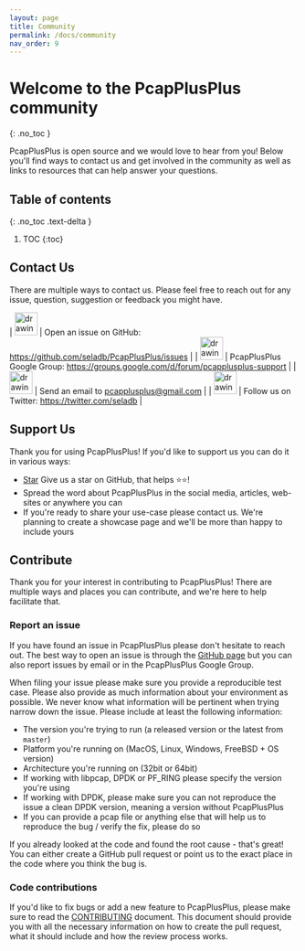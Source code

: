 ```yaml
---
layout: page
title: Community
permalink: /docs/community
nav_order: 9
---
```


# Welcome to the PcapPlusPlus community
{: .no_toc }

PcapPlusPlus is open source and we would love to hear from you! Below you'll find ways to contact us and get involved in the community as well as links to resources that can help answer your questions.

## Table of contents
{: .no_toc .text-delta }

1. TOC
{:toc}

## Contact Us

There are multiple ways to contact us. Please feel free to reach out for any issue, question, suggestion or feedback you might have.

| [<img src="{{ site.baseurl }}/resources/logo-github.png" alt="drawing" width="40"/>](https://github.com/seladb/PcapPlusPlus/issues) | Open an issue on GitHub: <https://github.com/seladb/PcapPlusPlus/issues> |
| [<img src="{{ site.baseurl }}/resources/logo-google.png" alt="drawing" width="40"/>](https://groups.google.com/d/forum/pcapplusplus-support) | PcapPlusPlus Google Group: <https://groups.google.com/d/forum/pcapplusplus-support> |
| [<img src="{{ site.baseurl }}/resources/logo-email.png" alt="drawing" width="40"/>](mailto:pcapplusplus@gmail.com) | Send an email to <pcapplusplus@gmail.com> |
| [<img src="{{ site.baseurl }}/resources/logo-twitter.png" alt="drawing" width="40"/>](https://twitter.com/seladb) | Follow us on Twitter: <https://twitter.com/seladb> |

## Support Us

Thank you for using PcapPlusPlus! If you'd like to support us you can do it in various ways:

- <script async defer src="https://buttons.github.io/buttons.js"></script><a class="github-button" href="https://github.com/seladb/pcapplusplus" data-icon="octicon-star" data-show-count="true" aria-label="Star seladb/pcapplusplus on GitHub">Star</a> Give us a star on GitHub, that helps ⭐⭐!
- Spread the word about PcapPlusPlus in the social media, articles, web-sites or anywhere you can
- If you're ready to share your use-case please contact us. We're planning to create a showcase page and we'll be more than happy to include yours

## Contribute

Thank you for your interest in contributing to PcapPlusPlus! There are multiple ways and places you can contribute, and we're here to help facilitate that.

### Report an issue

If you have found an issue in PcapPlusPlus please don't hesitate to reach out. The best way to open an issue is through the [GitHub page](https://github.com/seladb/PcapPlusPlus/issues) but you can also report issues by email or in the PcapPlusPlus Google Group.

When filing your issue please make sure you provide a reproducible test case. Please also provide as much information about your environment as possible. We never know what information will be pertinent when trying narrow down the issue. Please include at least the following information:

- The version you're trying to run (a released version or the latest from `master`)
- Platform you're running on (MacOS, Linux, Windows, FreeBSD + OS version)
- Architecture you're running on (32bit or 64bit)
- If working with libpcap, DPDK or PF_RING please specify the version you're using
- If working with DPDK, please make sure you can not reproduce the issue a clean DPDK version, meaning a version without PcapPlusPlus
- If you can provide a pcap file or anything else that will help us to reproduce the bug / verify the fix, please do so

If you already looked at the code and found the root cause - that's great! You can either create a GitHub pull request or point us to the exact place in the code where you think the bug is.

### Code contributions

If you'd like to fix bugs or add a new feature to PcapPlusPlus, please make sure to read the [CONTRIBUTING](https://github.com/seladb/PcapPlusPlus/blob/master/CONTRIBUTING.md) document. This document should provide you with all the necessary information on how to create the pull request, what it should include and how the review process works.
